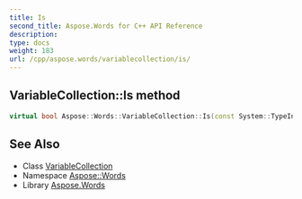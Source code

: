 ```yaml
---
title: Is
second_title: Aspose.Words for C++ API Reference
description: 
type: docs
weight: 183
url: /cpp/aspose.words/variablecollection/is/
---
```

## VariableCollection::Is method




```cpp
virtual bool Aspose::Words::VariableCollection::Is(const System::TypeInfo &target) const override
```

## See Also

* Class [VariableCollection](../)
* Namespace [Aspose::Words](../../)
* Library [Aspose.Words](../../../)
